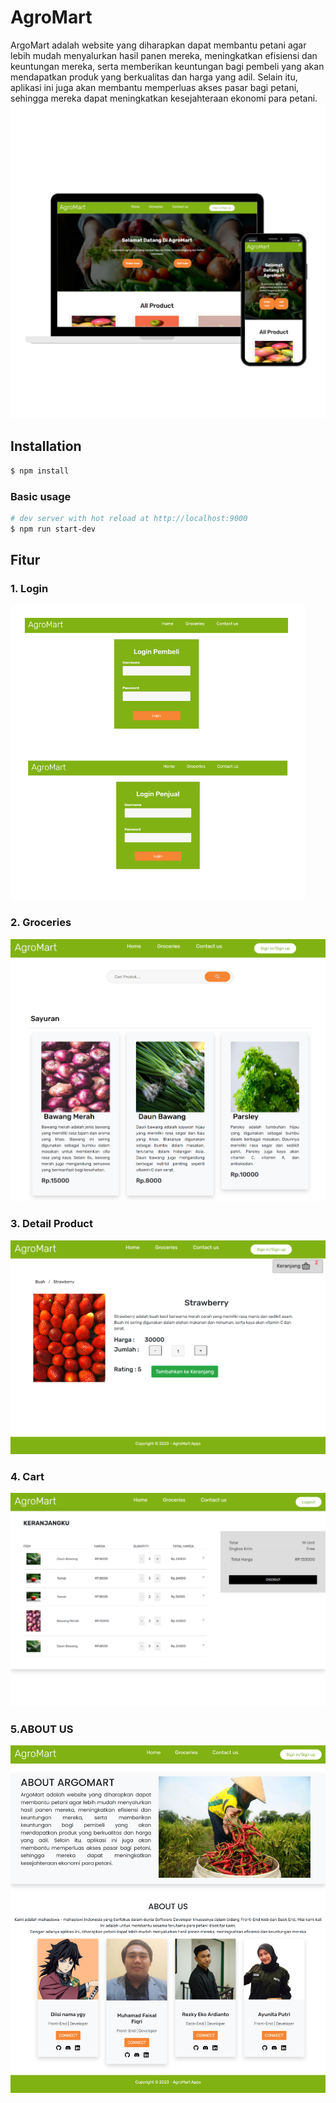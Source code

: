 # AgroMart
ArgoMart adalah website yang diharapkan dapat membantu petani agar lebih mudah menyalurkan hasil panen mereka, meningkatkan efisiensi dan keuntungan mereka, serta memberikan keuntungan bagi pembeli yang akan mendapatkan produk yang berkualitas dan harga yang adil. Selain itu, aplikasi ini juga akan membantu memperluas akses pasar bagi petani, sehingga mereka dapat meningkatkan kesejahteraan ekonomi para petani.
![alt text](https://github.com/Ayunitaputri/AgroMart/blob/add_Readme/Frontend/dokumentasi/pic1.png)

## Installation
``` bash
$ npm install
```
### Basic usage
``` bash
# dev server with hot reload at http://localhost:9000
$ npm run start-dev
```

## Fitur 

### 1. Login<br>
  ![alt text](https://github.com/Ayunitaputri/AgroMart/blob/add_Readme/Frontend/dokumentasi/pic2.png)
  
### 2. Groceries
![alt text](https://github.com/Ayunitaputri/AgroMart/blob/add_Readme/Frontend/dokumentasi/pic3.png)


### 3. Detail Product<br>
![alt text](https://github.com/Ayunitaputri/AgroMart/blob/add_Readme/Frontend/dokumentasi/pic4.png) 


### 4. Cart<br>
![alt text](https://github.com/Ayunitaputri/AgroMart/blob/add_Readme/Frontend/dokumentasi/pic5.png)

### 5.ABOUT US
![alt text](https://github.com/Ayunitaputri/AgroMart/blob/add_Readme/Frontend/dokumentasi/pic6.png)

